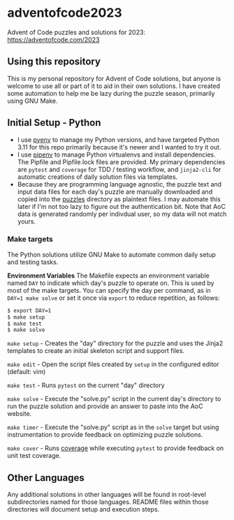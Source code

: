 # adventofcode2023
Advent of Code puzzles and solutions for 2023: https://adventofcode.com/2023

## Using this repository
This is my personal repository for Advent of Code solutions, but anyone is
welcome to use all or part of it to aid in their own solutions.  I have created
some automation to help me be lazy during the puzzle season, primarily using
GNU Make.

## Initial Setup - Python
* I use [pyenv](https://github.com/pyenv/pyenv) to manage my Python versions, and
have targeted Python 3.11 for this repo primarily because it's newer and I
wanted to try it out.
* I use [pipenv](https://pipenv.pypa.io/en/latest/) to manage Python
virtualenvs and install dependencies.  The Pipfile and Pipfile.lock files are
provided.  My primary dependencies are `pytest` and `coverage` for
TDD / testing workflow, and `jinja2-cli` for automatic creations of daily
solution files via templates.
* Because they are programming language agnostic, the puzzle text and input
data files for each day's puzzle are manually downloaded and copied into the
[puzzles](./puzzles) directory as plaintext files.  I may automate this later
if I'm not too lazy to figure out the authentication bit.  Note that AoC data
is generated randomly per indivdual user, so my data will not match yours.

### Make targets
The Python solutions utilize GNU Make to automate common daily setup and
testing tasks.

**Environment Variables**
The Makefile expects an environment variable named `DAY` to indicate which day's
puzzle to operate on.  This is used by most of the make targets. You can specify
the day per command, as in `DAY=1 make solve` or set it once via `export` to
reduce repetition, as follows:

```bash
$ export DAY=1
$ make setup
$ make test
$ make solve
```

`make setup` - Creates the "day" directory for the puzzle and uses the Jinja2
templates to create an initial skeleton script and support files.

`make edit` - Open the script files created by `setup` in the configured editor
(default: vim)

`make test` - Runs `pytest` on the current "day" directory

`make solve` - Execute the "solve.py" script in the current day's directory to
run the puzzle solution and provide an answer to paste into the AoC website.

`make timer` - Execute the "solve.py" script as in the `solve` target but using
instrumentation to provide feedback on optimizing puzzle solutions.

`make cover` - Runs [coverage](https://coverage.readthedocs.io/en/6.5.0/) while
executing `pytest` to provide feedback on unit test coverage.


## Other Languages
Any additional solutions in other languages will be found in root-level
subdirectories named for those languages.  README files within those
directories will document setup and execution steps.
